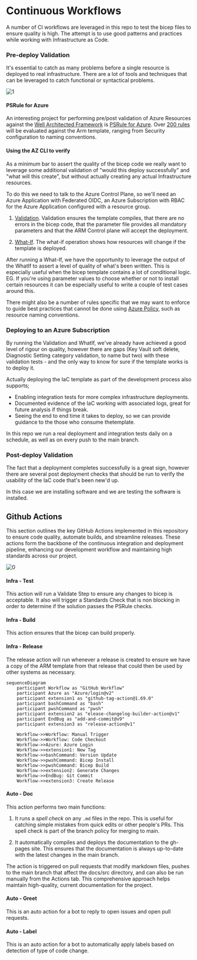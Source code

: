 # Continuous Workflows

A number of CI workflows are leveraged in this repo to test the bicep files to ensure quality is high. The attempt is to use good patterns and practices while working with Infrastructure as Code.

### Pre-deploy Validation

It's essential to catch as many problems before a single resource is deployed to real infrastructure. There are a lot of tools and techniques that can be leveraged to catch functional or syntactical problems.

![[1]][1]

#### PSRule for Azure

An interesting project for performing pre/post validation of Azure Resources against the [Well Architected Framework](https://learn.microsoft.com/en-us/azure/architecture/framework/) is [PSRule for Azure](https://azure.github.io/PSRule.Rules.Azure/). Over [200 rules](https://azure.github.io/PSRule.Rules.Azure/en/baselines/Azure.All/) will be evaluated against the Arm template, ranging from Security configuration to naming conventions.

#### Using the AZ CLI to verify

As a minimum bar to assert the quality of the bicep code we really want to leverage some additional validation of "would this deploy successfully" and "what will this create", but without actually creating any actual Infrastructure resources.

To do this we need to talk to the Azure Control Plane, so we'll need an Azure Application with Federated OIDC, an Azure Subscription with RBAC for the Azure Application configured with a resource group.

1. [Validation](https://docs.microsoft.com/en-us/cli/azure/deployment/group?view=azure-cli-latest#az_deployment_group_validate). Validation ensures the template compiles, that there are no errors in the bicep code, that the parameter file provides all mandatory parameters and that the ARM Control plane will accept the deployment.

1. [What-If](https://docs.microsoft.com/en-us/azure/azure-resource-manager/templates/deploy-what-if). The what-if operation shows how resources will change if the template is deployed.

After running a What-If, we have the opportunity to leverage the output of the WhatIf to assert a level of quality of what's been written. This is especially useful when the bicep template contains a lot of conditional logic. EG. If you're using parameter values to choose whether or not to install certain resources it can be especially useful to write a couple of test cases around this.

There might also be a number of rules specific that we may want to enforce to guide best practices that cannot be done using [Azure Policy](https://docs.microsoft.com/en-us/azure/governance/policy/overview), such as resource naming conventions.

### Deploying to an Azure Subscription

By running the Validation and WhatIf, we've already have achieved a good level of rigour on quality, however there are gaps (Key Vault soft delete, Diagnostic Setting category validation, to name but two) with these validation tests - and the only way to know for sure if the template works is to deploy it.

Actually deploying the IaC template as part of the development process also supports;

- Enabling integration tests for more complex infrastructure deployments.
- Documented evidence of the IaC working with associated logs, great for future analysis if things break.
- Seeing the end to end time it takes to deploy, so we can provide guidance to the those who consume thetemplate.

In this repo we run a real deployment and integration tests daily on a schedule, as well as on every push to the main branch.

### Post-deploy Validation

The fact that a deployment completes successfully is a great sign, however there are several post deployment checks that should be run to verify the usability of the IaC code that's been new'd up.

In this case we are installing software and we are testing the software is installed.

## Github Actions

This section outlines the key GitHub Actions implemented in this repository to ensure code quality, automate builds, and streamline releases. These actions form the backbone of the continuous integration and deployment pipeline, enhancing our development workflow and maintaining high standards across our project.

![[0]][0]

#### Infra - Test

This action will run a Validate Step to ensure any changes to bicep is acceptable. It also will trigger a Standards Check that is non blocking in order to determine if the solution passes the PSRule checks.

#### Infra - Build

This action ensures that the bicep can build properly.

#### Infra - Release

The release action will run whenever a release is created to ensure we have a copy of the ARM template from that release that could then be used by other systems as necessary.

<!--- https://diagrams.helpful.dev/ --->
```mermaid
sequenceDiagram
    participant Workflow as "GitHub Workflow"
    participant Azure as "Azure/login@v2"
    participant extension1 as "github-tag-action@1.69.0"
    participant bashCommand as "bash"
    participant pwshCommand as "pwsh"
    participant extension2 as "elease-changelog-builder-action@v1"
    participant EndBug as "add-and-commit@v9"
    participant extension3 as "release-action@v1"

    Workflow->>Workflow: Manual Trigger
    Workflow->>Workflow: Code Checkout
    Workflow->>Azure: Azure Login
    Workflow->>extension1: New Tag
    Workflow->>bashCommand: Version Update
    Workflow->>pwshCommand: Bicep Install
    Workflow->>pwshCommand: Bicep Build
    Workflow->>extension2: Generate Changes
    Workflow->>EndBug: Git Commit
    Workflow->>extension3: Create Release
```

#### Auto - Doc

This action performs two main functions:

1. It runs a _spell check_ on any `.md` files in the repo. This is useful for catching simple mistakes from quick edits or other people's PRs. This spell check is part of the branch policy for merging to main.

2. It automatically compiles and deploys the documentation to the gh-pages site. This ensures that the documentation is always up-to-date with the latest changes in the main branch.

The action is triggered on pull requests that modify markdown files, pushes to the main branch that affect the docs/src directory, and can also be run manually from the Actions tab. This comprehensive approach helps maintain high-quality, current documentation for the project.

#### Auto - Greet

This is an auto action for a bot to reply to open issues and open pull requests.

#### Auto - Label

This is an auto action for a bot to automatically apply labels based on detection of type of code change.

[0]: src/images/pipeline_1.png "Validation Diagram"
[1]: src/images/pipeline_2.png "Pipeline Diagram"